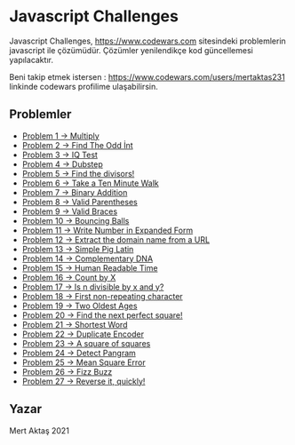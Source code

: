 # Javascript Challenges
Javascript Challenges, https://www.codewars.com sitesindeki problemlerin javascript ile çözümüdür.
Çözümler yenilendikçe kod güncellemesi yapılacaktır.

Beni takip etmek istersen : https://www.codewars.com/users/mertaktas231 linkinde codewars profilime ulaşabilirsin.

## Problemler
* [Problem 1 -> Multiply](https://github.com/mertaktas/javascript-challenges/blob/main/app.js#L1)
* [Problem 2 -> Find The Odd İnt](https://github.com/mertaktas/javascript-challenges/blob/main/app.js#L12)
* [Problem 3 -> IQ Test](https://github.com/mertaktas/javascript-challenges/blob/main/app.js#L32)
* [Problem 4 -> Dubstep](https://github.com/mertaktas/javascript-challenges/blob/main/app.js#L58)
* [Problem 5 -> Find the divisors!](https://github.com/mertaktas/javascript-challenges/blob/main/app.js#L72)
* [Problem 6 -> Take a Ten Minute Walk](https://github.com/mertaktas/javascript-challenges/blob/main/app.js#L94)
* [Problem 7 -> Binary Addition](https://github.com/mertaktas/javascript-challenges/blob/main/app.js#L118)
* [Problem 8 -> Valid Parentheses](https://github.com/mertaktas/javascript-challenges/blob/main/app.js#L138)
* [Problem 9 -> Valid Braces](https://github.com/mertaktas/javascript-challenges/blob/main/app.js#L156)
* [Problem 10 -> Bouncing Balls](https://github.com/mertaktas/javascript-challenges/blob/main/app.js#L178)
* [Problem 11 -> Write Number in Expanded Form](https://github.com/mertaktas/javascript-challenges/blob/main/app.js#L203)
* [Problem 12 -> Extract the domain name from a URL](https://github.com/mertaktas/javascript-challenges/blob/main/app.js#L228)
* [Problem 13 -> Simple Pig Latin](https://github.com/mertaktas/javascript-challenges/blob/main/app.js#L246)
* [Problem 14 -> Complementary DNA](https://github.com/mertaktas/javascript-challenges/blob/main/app.js#L275)
* [Problem 15 -> Human Readable Time](https://github.com/mertaktas/javascript-challenges/blob/main/app.js#L295)
* [Problem 16 -> Count by X](https://github.com/mertaktas/javascript-challenges/blob/main/app.js#L329)
* [Problem 17 -> Is n divisible by x and y?](https://github.com/mertaktas/javascript-challenges/blob/main/app.js#L346)
* [Problem 18 -> First non-repeating character](https://github.com/mertaktas/javascript-challenges/blob/main/app.js#L366)
* [Problem 19 -> Two Oldest Ages](https://github.com/mertaktas/javascript-challenges/blob/main/app.js#L392)
* [Problem 20 -> Find the next perfect square!](https://github.com/mertaktas/javascript-challenges/blob/main/app.js#L406)
* [Problem 21 -> Shortest Word](https://github.com/mertaktas/javascript-challenges/blob/main/app.js#L423)
* [Problem 22 -> Duplicate Encoder](https://github.com/mertaktas/javascript-challenges/blob/main/app.js#L443)
* [Problem 23 -> A square of squares](https://github.com/mertaktas/javascript-challenges/blob/main/app.js#L475)
* [Problem 24 -> Detect Pangram](https://github.com/mertaktas/javascript-challenges/blob/main/app.js#L485)
* [Problem 25 -> Mean Square Error](https://github.com/mertaktas/javascript-challenges/blob/main/app.js#L503)
* [Problem 26 -> Fizz Buzz](https://github.com/mertaktas/javascript-challenges/blob/main/app.js#L522)
* [Problem 27 -> Reverse it, quickly!](https://github.com/mertaktas/javascript-challenges/blob/main/app.js#L549)

## Yazar

Mert Aktaş 2021